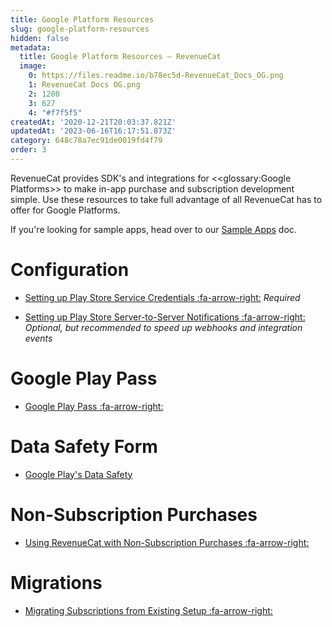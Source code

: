 ```yaml
---
title: Google Platform Resources
slug: google-platform-resources
hidden: false
metadata:
  title: Google Platform Resources – RevenueCat
  image:
    0: https://files.readme.io/b78ec5d-RevenueCat_Docs_OG.png
    1: RevenueCat Docs OG.png
    2: 1200
    3: 627
    4: "#f7f5f5"
createdAt: '2020-12-21T20:03:37.821Z'
updatedAt: '2023-06-16T16:17:51.873Z'
category: 648c78a7ec91de0019fd4f79
order: 3
---
```

RevenueCat provides SDK's and integrations for <<glossary:Google Platforms>> to make in-app purchase and subscription development simple. Use these resources to take full advantage of all RevenueCat has to offer for Google Platforms.

If you're looking for sample apps, head over to our [Sample Apps](doc:sample-apps) doc.

# Configuration

- [Setting up Play Store Service Credentials :fa-arrow-right:](doc:creating-play-service-credentials) 
  *Required*

- [Setting up Play Store Server-to-Server Notifications :fa-arrow-right:](doc:google-server-notifications) 
  *Optional, but recommended to speed up webhooks and integration events*

# Google Play Pass
- [Google Play Pass :fa-arrow-right:](doc:google-play-pass)

# Data Safety Form
- [Google Play's Data Safety](doc:google-plays-data-safety)

# Non-Subscription Purchases
- [Using RevenueCat with Non-Subscription Purchases :fa-arrow-right:](doc:non-subscriptions)

# Migrations
- [Migrating Subscriptions from Existing Setup :fa-arrow-right:](doc:migrating-existing-subscriptions)